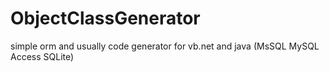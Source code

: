 # ObjectClassGenerator
simple orm and usually code generator for vb.net and java (MsSQL MySQL Access SQLite)
